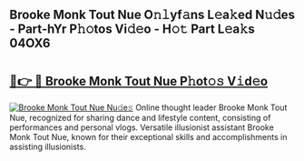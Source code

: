 ## Brooke Monk Tout Nue O𝚗𝚕yf𝚊ns L𝚎a𝚔ed N𝚞𝚍es - Part-hYr P𝚑𝚘tos Vi𝚍𝚎o - H𝚘𝚝 Part L𝚎a𝚔s 04OX6

# <h2><a href="http://kf47kk6.oniu.top/?m=Brooke+Monk+Tout+Nue">🔗👉 🔴 Brooke Monk Tout Nue P𝚑ot𝚘𝚜 V𝚒d𝚎o</a></h2>

[![Brooke Monk Tout Nue Nu𝚍e𝚜](https://i.imgur.com/0qMVB7G.gif)](http://kf47kk6.oniu.top/?m=Brooke+Monk+Tout+Nue)
Online thought leader Brooke Monk Tout Nue, recognized for sharing dance and lifestyle content, consisting of performances and personal vlogs. Versatile illusionist assistant Brooke Monk Tout Nue, known for their exceptional skills and accomplishments in assisting illusionists.  
